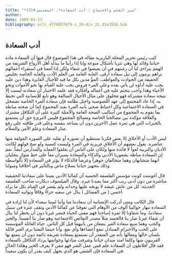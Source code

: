```yaml
---
title: "*سير العلم والاجتماع : أدب السعادة*. المقتبس 4(3)"
author: 
date: 1909-03-23
bibliography: oclc_4770057679-i_39-div_21.d1e3556.bib
---
```




##  أدب السعادة 


 كتب رئيس تحرير  المجلة  الباريزية مقالة  في هذا الموضوع قال فيها أن السعادة مادة حياتنا وقائد لها وهي تتزيا بأشكال منوعة وإنا إذا رأينا ما يبذله أهل الأرواح الشريفة من الهمم يتراءى لنا أن رغبتهم في أن يعيشوا في شقاء ولكن إذا أمعنا في استقراء أعمالهم نراهم يرمون إلى نيل سعادة أرقى. الغاية العامة من العلم الأدب والغاية الخاصة تخليص الحقيقة من الحوادث والعواطف. المؤُ مدين بكل ما فيه للأجيال الغابرة وهذا دين عليه يجب عليه أداؤه لن يأتي بعده وعلى المرء فروض يجب عليه القيام بها نحو الأموات ونحو الأحياء وهذا واجب يتحتم عليه في أعماله وأفكاره فقد علمه الاختبار أن سعادته ليست إلا نتيجة سعادة مشتركة فهو مخلوق على مثال الأجيال السالفة وهو تابع للإنسانية التي تحيط به. إذا عاد المجتمع إلى عهد اللصوصية واختل نظامه فإن سعادة المرء الخاصة تضمحل في السعادة الاجتماعية وكل احتياط صحي يأتيه المرء يفيد المجموع كما أن صحته مناطة بما يقوم به المجموع من أساليب الصحة العامة والأمثلة كثيرة على أن التكافل مشترك والعلاقة مؤكدة بين مصالحنا الخاصة ومصالح المجموع فليس لامريءٍ حق أن يستمتع بالخيرات التي هي ثمرة عمل الآخرين دون أن يساعد بنفسه وعلى قدر طاقته على رفع منار السعادة وعلم الأمن والسلام. 

 ليس الأدب أو الأخلاق إلا بعض فكرنا نستطيع أن نصوره أو نقلبه على الصورة المؤلفة منها عناصره. يقول بعضهم أن الأخلاق غريزية في المرء وليست كسبية ولو صح قولهم لكانت الأديان والتربية لغواً لا فائدة منها ولكان على الناس أن يغلقوا المعابد والمدارس أيضاً. نعم إن السعادة مناطة بشعورنا الأدبي والذكاء والسعادة يسيران معاً على خط متوازٍ يتجليان أنهما متشابهان وهما متخالفان جوهراً وعرضاً فالذكاء لا يؤثر في السعادة إلا بالواسطة وذلك بتجهيز حياتنا بسلاح ماض وبالتأثير في أخلاقنا وميولنا. 

 قال أغوست كونت مؤسس الفلسفة الحسية أن كمالنا الأدبي يعيننا على سعادتنا الحقيقية مباشرة من دون أدنى ريب أكثر مما يعيدنا غيره. وقال الفيلسوف  ديكارت   صاحب الفلسفة الحديثة: كل من عاش عيشة لا يوبخه عليها وجدانه ولم يقصر في القيام بكل ما يراه   أحسن ( من الفضائل ) ينال عن سعيه جزاءً وفاقاً وتواتيه السعادة. 

 قال الكاتب ومتى أدركت الإنسانية أن سعادتنا منا وأننا لسنا سعداء لأن لنا إرادة في السعادة تنهار حوالينا ألوف من الأوهام التي تعوقنا عن كمالنا الأدبي وتقف عثرة في سبيل سعادتنا. وما شقاؤنا إلا ثمرة إساءتنا فهم معنى الحياة فنضر غيرنا دون أن يخطر لنا ببال أن شقاءَ غيرنا ضار بنا فالحسد مثلاً مصدر النقائص الاجتماعية وهو ضار بنا أنفسنا. والخير والحب وهما منبع سعادة الغير ينفعان من يأتيهما قبل كل الناس. حياة العائلة المؤسسة على الحب والاحترام المتبادل تنفع أعضاءها وأي نفع. وأنا حيثما التفتنا نرى العبر قائلة بلسان حالها ومقالها بأنه من المتعذر أن نستمتع بسعادة شريفة دائمة دون أن يتمتع بها القريبون منها وكلما امتد ميدان حياتنا وشرفت مبادئها وخواتمها يزداد التكافل بالسعادة فقد قال أفلاطون أن السعادة علم فمن عمل الشر فهو ممن لا يعرف الخير وهكذا الحال في السعادة فإن الشقي هو الذي يجهل كيف يقدر أن يكون سعيداً. 
